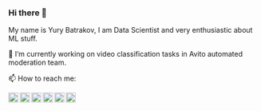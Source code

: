 ### Hi there 👋

My name is Yury Batrakov, I am Data Scientist and very enthusiastic about ML stuff.

🔭 I’m currently working on video classification tasks in Avito automated moderation team.

📫 How to reach me:

<a href="https://t.me/BatrakovYury"><img align="left" height=20 width=20 src="https://pngicon.ru/file/uploads/telegram.png" /></a>

<a href="https://vk.com/BatrakovYury"><img align="left" height=20 width=20 src="https://cdn-icons-png.flaticon.com/512/5968/5968835.png" /></a>

<a href="https://www.linkedin.com/in/yury-batrakov/"><img align="left" height=20 width=20 src="https://cdn-icons-png.flaticon.com/512/3536/3536505.png" /></a>

<a href="https://www.kaggle.com/cosdar"><img align="left" height=20 width=20 src="https://img.icons8.com/?size=512&id=Omk4fWoSmCHm&format=png" /></a>

<a href="mailto:batrakov.iua@phystech.edu"><img align="left" height=20 width=20 src="https://cdn-icons-png.flaticon.com/512/2965/2965306.png" /></a>

<a href="https://batrakov.ai"><img align="left" height=20 width=20 src="https://cdn-icons-png.flaticon.com/512/12081/12081069.png" /></a>

